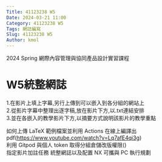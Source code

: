 ```yaml
---
Title: 41123238 W5
Date: 2024-03-21 11:00
Category: 41123238 W5
Tags: 網誌編寫
Slug: 41123238 W5
Author: kmol
---
```


2024 Spring 網際內容管理與協同產品設計實習課程

<!-- PELICAN_END_SUMMARY -->

# W5統整網誌

1.在影片上填上字幕,另行上傳到可以嵌入到各分組的網站上<br>
2.從影片字幕中整理出逐字稿,放在影片下方,以.txt連結安排<br>
3.並在各嵌入的教學影片下方,以摘要方式說明該影片的教學重點<br>

如何上傳 LaTeX 範例檔案並利用 Actions 在線上編譯出 pdf(https://www.youtube.com/watch?v=Lq7afE4qi3g)<br>
利用 Gitpod 與個人 token 取得分組倉儲改版權限()<br>
指定影片加註任務 統整網誌以及配置 NX 可攜與 PC 執行規劃<br>
